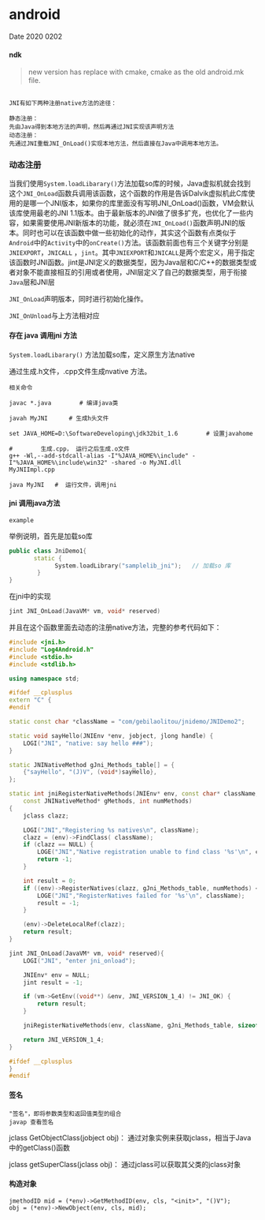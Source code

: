 # android

Date  2020 0202

#### ndk

> new version has replace with cmake, cmake as the old android.mk file.



```

JNI有如下两种注册native方法的途径：

静态注册：
先由Java得到本地方法的声明，然后再通过JNI实现该声明方法
动态注册：
先通过JNI重载JNI_OnLoad()实现本地方法，然后直接在Java中调用本地方法。

```



### 动态注册

​	 当我们使用`System.loadLibarary()`方法加载so库的时候，Java虚拟机就会找到这个`JNI_OnLoad`函数兵调用该函数，这个函数的作用是告诉Dalvik虚拟机此C库使用的是哪一个JNI版本，如果你的库里面没有写明JNI_OnLoad()函数，VM会默认该库使用最老的JNI 1.1版本。由于最新版本的JNI做了很多扩充，也优化了一些内容，如果需要使用JNI新版本的功能，就必须在`JNI_OnLoad()`函数声明JNI的版本。同时也可以在该函数中做一些初始化的动作，其实这个函数有点类似于`Android`中的`Activity`中的`onCreate()`方法。该函数前面也有三个关键字分别是`JNIEXPORT`，`JNICALL` ，`jint`。其中`JNIEXPORT`和`JNICALL`是两个宏定义，用于指定该函数时JNI函数。jint是JNI定义的数据类型，因为Java层和C/C++的数据类型或者对象不能直接相互的引用或者使用，JNI层定义了自己的数据类型，用于衔接`Java`层和JNI层



`JNI_OnLoad`声明版本，同时进行初始化操作。

`JNI_OnUnload`与上方法相对应



#### 存在 java 调用jni 方法

`System.loadLibarary()` 方法加载so库，定义原生方法native

通过生成.h文件，.cpp文件生成nvative 方法。



```
相关命令

javac *.java    	# 编译java类

javah MyJNI		 # 生成h头文件

set JAVA_HOME=D:\SoftwareDeveloping\jdk32bit_1.6		# 设置javahome

#        生成.cpp， 运行之后生成.o文件
g++ -Wl,--add-stdcall-alias -I"%JAVA_HOME%\include" -I"%JAVA_HOME%\include\win32" -shared -o MyJNI.dll  
MyJNIImpl.cpp

java MyJNI   #  运行文件，调用jni
```



#### jni 调用java方法

`example`

举例说明，首先是加载so库



```cpp
public class JniDemo1{
       static {
             System.loadLibrary("samplelib_jni");   // 加载so 库
        }
}
```

在jni中的实现



```cpp
jint JNI_OnLoad(JavaVM* vm, void* reserved)
```

并且在这个函数里面去动态的注册native方法，完整的参考代码如下：



```cpp
#include <jni.h>
#include "Log4Android.h"
#include <stdio.h>
#include <stdlib.h>

using namespace std;

#ifdef __cplusplus
extern "C" {
#endif

static const char *className = "com/gebilaolitou/jnidemo/JNIDemo2";

static void sayHello(JNIEnv *env, jobject, jlong handle) {
    LOGI("JNI", "native: say hello ###");
}

static JNINativeMethod gJni_Methods_table[] = {
    {"sayHello", "(J)V", (void*)sayHello},
};

static int jniRegisterNativeMethods(JNIEnv* env, const char* className,
    const JNINativeMethod* gMethods, int numMethods)
{
    jclass clazz;

    LOGI("JNI","Registering %s natives\n", className);
    clazz = (env)->FindClass( className);
    if (clazz == NULL) {
        LOGE("JNI","Native registration unable to find class '%s'\n", className);
        return -1;
    }

    int result = 0;
    if ((env)->RegisterNatives(clazz, gJni_Methods_table, numMethods) < 0) {
        LOGE("JNI","RegisterNatives failed for '%s'\n", className);
        result = -1;
    }

    (env)->DeleteLocalRef(clazz);
    return result;
}

jint JNI_OnLoad(JavaVM* vm, void* reserved){
    LOGI("JNI", "enter jni_onload");

    JNIEnv* env = NULL;
    jint result = -1;

    if (vm->GetEnv((void**) &env, JNI_VERSION_1_4) != JNI_OK) {
        return result;
    }

    jniRegisterNativeMethods(env, className, gJni_Methods_table, sizeof(gJni_Methods_table) / sizeof(JNINativeMethod));

    return JNI_VERSION_1_4;
}

#ifdef __cplusplus
}
#endif
```



#### 签名

```
"签名"，即将参数类型和返回值类型的组合
javap 查看签名
```



jclass GetObjectClass(jobject obj)：
 通过对象实例来获取jclass，相当于Java中的getClass()函数

jclass getSuperClass(jclass obj)：
 通过jclass可以获取其父类的jclass对象



#### 构造对象

```
jmethodID mid = (*env)->GetMethodID(env, cls, "<init>", "()V");
obj = (*env)->NewObject(env, cls, mid);
```

